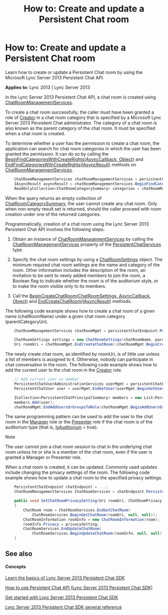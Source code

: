 ﻿---
title: 'How to: Create and update a Persistent Chat room'
TOCTitle: 'How to: Create and update a Persistent Chat room'
ms:assetid: cc3a1483-3c6e-49e6-a458-756394a599e5
ms:mtpsurl: https://msdn.microsoft.com/en-us/library/Dn465911(v=office.15)
ms:contentKeyID: 57101434
ms.date: 07/24/2014
mtps_version: v=office.15
dev_langs:
- csharp
---

# How to: Create and update a Persistent Chat room

Learn how to create or update a Persistent Chat room by using the Microsoft Lync Server 2013 Persistent Chat API.


**Applies to:** Lync 2013 | Lync Server 2013

In the Lync Server 2013 Persistent Chat API, a chat room is created using [ChatRoomManagementServices](https://msdn.microsoft.com/en-us/library/jj266394\(v=office.15\)).

To create a chat room successfully, the caller must have been granted a role of [Creator](https://msdn.microsoft.com/en-us/library/jj266929\(v=office.15\)) in a chat room category that is specified by a Microsoft Lync Server 2013 Persistent Chat administrator. The category of a chat room is also known as the parent category of the chat room. It must be specified when a chat room is created.

To determine whether a user has the permission to create a chat room, the application can search for chat room categories in which the user has been granted the permission. It can do so by calling the [BeginFindCategoriesWithCreateRights(AsyncCallback, Object)](https://msdn.microsoft.com/en-us/library/jj267546\(v=office.15\)) and [EndFindCategoriesWithCreateRights(IAsyncResult)](https://msdn.microsoft.com/en-us/library/jj266355\(v=office.15\)) methods on [ChatRoomManagementServices](https://msdn.microsoft.com/en-us/library/jj266394\(v=office.15\)).

``` csharp
    ChatRoomManagementServices chatRoomManagementServices = persistentChatEndpoint.PersistentChatServices.ChatRoomManagementServices;
    IAsyncResult asyncResult = chatRoomManagementServices.BeginFindCategoriesWithCreateRights(null, null);
    ReadOnlyCollection<ChatRoomCategorySummary> categories = chatRoomManagementServices.EndFindCategoriesWithCreateRights(asyncResult);
```

When the query returns an empty collection of [ChatRoomCategorySummary](https://msdn.microsoft.com/en-us/library/jj267884\(v=office.15\)), the user cannot create any chat room. Only when non-empty result set is returned, should the caller proceed with room creation under one of the returned categories.

Programmatically, creation of a chat room using the Lync Server 2013 Persistent Chat API involves the following steps:

1.  Obtain an instance of [ChatRoomManagementServices](https://msdn.microsoft.com/en-us/library/jj266394\(v=office.15\)) by calling the [ChatRoomManagementServices](https://msdn.microsoft.com/en-us/library/jj267183\(v=office.15\)) property of the [PersistentChatServices](https://msdn.microsoft.com/en-us/library/jj266890\(v=office.15\)) type.

2.  Specify the chat room settings by using a [ChatRoomSettings](https://msdn.microsoft.com/en-us/library/jj267618\(v=office.15\)) object. The minimum required chat room settings are the name and category of the room. Other information includes the description of the room, an invitation to be sent to newly added members to join the room, a Boolean flag to indicate whether the room is of the auditorium style, or to make the room visible only to its members.

3.  Call the [BeginCreateChatRoom(ChatRoomSettings, AsyncCallback, Object)](https://msdn.microsoft.com/en-us/library/jj266391\(v=office.15\)) and [EndCreateChatRoom(IAsyncResult)](https://msdn.microsoft.com/en-us/library/jj267626\(v=office.15\)) methods.

The following code example shows how to create a chat room of a given name (chatRoomName) under a given chat room category (parentCategoryUri).

``` csharp
    ChatRoomManagementServices chatRoomMgmt = persistentChatEndpoint.PersistentChatServices.ChatRoomManagementServices;

    ChatRoomSettings settings = new ChatRoomSettings(chatRoomName, parentCategoryUri);
    Uri roomUri = chatRoomMgmt.EndCreateChatRoom((chatRoomMgmt.BeginCreateChatRoom(settings, null, null)));
```

The newly create chat room, as identified by roomUri, is of little use unless a list of members is assigned to it. Otherwise, nobody can participate in chat conversation in the room. The following code example shows how to add the current user to the chat room in the [Creator](https://msdn.microsoft.com/en-us/library/jj266929\(v=office.15\)) role.

``` csharp
    // Add current user as member.            
    PersistentChatUserAdministrationServices userMgmt = persistentChatEndpoint.PersistentChatServices.UserAdministrationServices;
    PersistentChatUser user = userMgmt.EndGetUser(userMgmt.BeginGetUser(new Uri(persistentChatEndpoint.InnerEndpoint.OwnerUri), null, null));

    ICollection<PersistentChatPrincipalSummary> members = new List<PersistentChatPrincipalSummary>();
    members.Add(user);
    chatRoomMgmt.EndAddUsersOrGroupsToRole(chatRoomMgmt.BeginAddUsersOrGroupsToRole(ChatRoomRole.Member, roomUri, members, null, null));
```

The same programming pattern can be used to add the user to the chat room in the [Manager](https://msdn.microsoft.com/en-us/library/jj266929\(v=office.15\)) role or the [Presenter](https://msdn.microsoft.com/en-us/library/jj266929\(v=office.15\)) role if the chat room is of the auditorium type (that is, [IsAuditorium](https://msdn.microsoft.com/en-us/library/jj266864\(v=office.15\)) = true).


> [!NOTE]
> <P>The user cannot join a chat room session to chat in the underlying chat room unless he or she is a member of the chat room, even if the user is granted a Manager or Presenter role.</P>



When a chat room is created, it can be updated. Commonly used updates include changing the privacy settings of the room. The following code example shows how to update a chat room to the specified privacy settings.

``` csharp
    PersistentChatEndpoint chatEndpoint = ...;
    ChatRoomManagementServices ChatRoomServices = chatEndpoint.PersistentChatServices.ChatRoomManagementServices; 

    public void SetChatRoomPrivacySetting(Uri roomUri, ChatRoomPrivacy privacySetting)
    {
        ChatRoom room = ChatRoomServices.EndGetChatRoom(
            ChatRoomServices.BeginGetChatRoom(roomUri, null, null));
        ChatRoomInformation roomInfo = new ChatRoomInformation(room);
        roomInfo.Privacy = privacySetting;
        ChatRoomServices.EndUpdateChatRoom(
            ChatRoomServices.BeginUpdateChatRoom(roomInfo, null, null));            
    }
```

## See also

#### Concepts

[Learn the basics of Lync Server 2013 Persistent Chat SDK](learn-the-basics-of-lync-server-2013-persistent-chat-sdk.md)

[How to use Persistent Chat API (Lync Server 2013 Persistent Chat SDK)](how-to-use-persistent-chat-api-lync-server-2013-persistent-chat-sdk.md)

[Get started with Lync Server 2013 Persistent Chat SDK](get-started-with-lync-server-2013-persistent-chat-sdk.md)

[Lync Server 2013 Persistent Chat SDK general reference](lync-server-2013-persistent-chat-sdk-general-reference.md)

